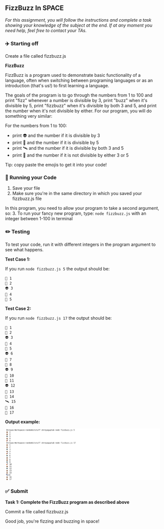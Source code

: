 ## FizzBuzz In SPACE

*For this assignment, you will follow the instructions and complete a task showing your knowledge of the subject at the end. If at any moment you need help, feel free to contact your TAs.*

### :airplane: Starting off

Create a file called fizzbuzz.js

**FizzBuzz**

FizzBuzz is a program used to demonstrate basic functionality of a language, often when switching between programing languages or as an introduction (that's us!) to first learning a language.

The goals of the program is to go through the numbers from 1 to 100 and print "fizz" whenever a number is divisible by 3, print "buzz" when it's divisible by 5, print "fizzbuzz" when it's divisible by both 3 and 5, and print the number when it's not divisible by either. For our program, you will do something very similar:

For the numbers from 1 to 100:
* print 👽 and the number if it is divisible by 3
* print 🚀 and the number if it is divisible by 5
* print 🛰 and the number if it is divisible by both 3 and 5
* print 💩 and the number if it is not divisible by either 3 or 5

Tip: copy paste the emojis to get it into your code!

### :red_car: Running your Code

1. Save your file
2. Make sure you're in the same directory in which you saved your fizzbuzz.js file

In this program, you need to allow your program to take a second argument, so:
3. To run your fancy new program, type: ```node fizzbuzz.js``` with an integer between 1-100 in terminal

### :pencil2: Testing

To test your code, run it with different integers in the program argument to see what happens.

**Test Case 1:**

If you run ```node fizzbuzz.js 5``` the output should be:

```
💩 1
💩 2
👽 3
💩 4
🚀 5
```

**Test Case 2:**

If you run ```node fizzbuzz.js 17``` the output should be:

```
💩 1
💩 2
👽 3
💩 4
🚀 5
👽 6
💩 7
💩 8
👽 9
🚀 10
💩 11
👽 12
💩 13
💩 14
🛰 15
💩 16
💩 17
```

**Output example:**

![](fizzbuzz.png)

### ✅ Submit

**Task 1: Complete the FizzBuzz program as described above**

Commit a file called fizzbuzz.js

Good job, you're fizzing and buzzing in space!
